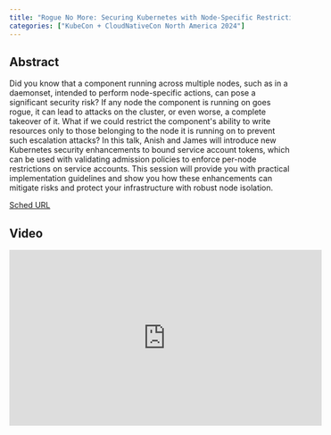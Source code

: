 ```yaml
---
title: "Rogue No More: Securing Kubernetes with Node-Specific Restrictions - Anish Ramasekar, Microsoft & James Munnelly, Apple"
categories: ["KubeCon + CloudNativeCon North America 2024"]
---
```


## Abstract

Did you know that a component running across multiple nodes, such as in a daemonset, intended to perform node-specific actions, can pose a significant security risk? If any node the component is running on goes rogue, it can lead to attacks on the cluster, or even worse, a complete takeover of it. What if we could restrict the component's ability to write resources only to those belonging to the node it is running on to prevent such escalation attacks? In this talk, Anish and James will introduce new Kubernetes security enhancements to bound service account tokens, which can be used with validating admission policies to enforce per-node restrictions on service accounts. This session will provide you with practical implementation guidelines and show you how these enhancements can mitigate risks and protect your infrastructure with robust node isolation.

[Sched URL](https://kccncna2024.sched.com/event/856da8898cca90525655930826dbbbb1)

## Video

<iframe width='560' height='315' src='https://www.youtube.com/embed/kznxInpGet4' frameborder='0' allow='accelerometer; autoplay; encrypted-media; gyroscope; picture-in-picture' allowfullscreen></iframe>
